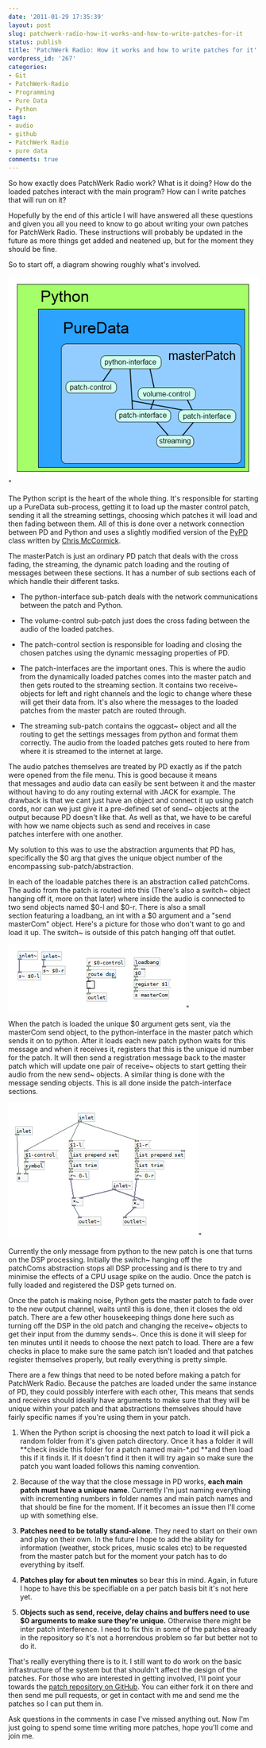 ```yaml
---
date: '2011-01-29 17:35:39'
layout: post
slug: patchwerk-radio-how-it-works-and-how-to-write-patches-for-it
status: publish
title: 'PatchWerk Radio: How it works and how to write patches for it'
wordpress_id: '267'
categories:
- Git
- PatchWerk-Radio
- Programming
- Pure Data
- Python
tags:
- audio
- github
- PatchWerk Radio
- pure data
comments: true
---
```


So how exactly does PatchWerk Radio work? What is it doing? How do the loaded patches interact with the main program? How can I write patches that will run on it?

Hopefully by the end of this article I will have answered all these questions and given you all you need to know to go about writing your own patches for PatchWerk Radio. These instructions will probably be updated in the future as more things get added and neatened up, but for the moment they should be fine.



So to start off, a diagram showing roughly what's involved.

![PatchWerk Radio Program Diagram](/a/2011-01-29-patchwerk-radio-how-it-works-and-how-to-write-patches-for-it/PatchWerk-Radio-Program-Diagram.png)"

The Python script is the heart of the whole thing. It's responsible for starting up a PureData sub-process, getting it to load up the master control patch, sending it all the streaming settings, choosing which patches it will load and then fading between them. All of this is done over a network connection between PD and Python and uses a slightly modified version of the [PyPD](http://mccormick.cx/projects/PyPd/) class written by [Chris McCormick](http://mccormick.cx).

The masterPatch is just an ordinary PD patch that deals with the cross fading, the streaming, the dynamic patch loading and the routing of messages between these sections. It has a number of sub sections each of which handle their different tasks.



	
  * The python-interface sub-patch deals with the network communications between the patch and Python.

	
  * The volume-control sub-patch just does the cross fading between the audio of the loaded patches.

	
  * The patch-control section is responsible for loading and closing the chosen patches using the dynamic messaging properties of PD.

	
  * The patch-interfaces are the important ones. This is where the audio from the dynamically loaded patches comes into the master patch and then gets routed to the streaming section. It contains two receive~ objects for left and right channels and the logic to change where these will get their data from. It's also where the messages to the loaded patches from the master patch are routed through.

	
  * The streaming sub-patch contains the oggcast~ object and all the routing to get the settings messages from python and format them correctly. The audio from the loaded patches gets routed to here from where it is streamed to the internet at large.


The audio patches themselves are treated by PD exactly as if the patch were opened from the file menu. This is good because it means that messages and audio data can easily be sent between it and the master without having to do any routing external with JACK for example. The drawback is that we cant just have an object and connect it up using patch cords, nor can we just give it a pre-defined set of send~ objects at the output because PD doesn't like that. As well as that, we have to be careful with how we name objects such as send and receives in case patches interfere with one another.

My solution to this was to use the abstraction arguments that PD has, specifically the $0 arg that gives the unique object number of the encompassing sub-patch/abstraction.

In each of the loadable patches there is an abstraction called patchComs. The audio from the patch is routed into this (There's also a switch~ object hanging off it, more on that later) where inside the audio is connected to two send objects named $0-l and $0-r. There is also a small section featuring a loadbang, an int with a $0 argument and a "send masterCom" object. Here's a picture for those who don't want to go and load it up. The switch~ is outside of this patch hanging off that outlet.

![patchComs abstraction](/a/2011-01-29-patchwerk-radio-how-it-works-and-how-to-write-patches-for-it/patchComs.png)"

When the patch is loaded the unique $0 argument gets sent, via the masterCom send object, to the python-interface in the master patch which sends it on to python. After it loads each new patch python waits for this message and when it receives it, registers that this is the unique id number for the patch. It will then send a registration message back to the master patch which will update one pair of receive~ objects to start getting their audio from the new send~ objects. A similar thing is done with the message sending objects. This is all done inside the patch-interface sections.

![patch-interface abstraction](/a/2011-01-29-patchwerk-radio-how-it-works-and-how-to-write-patches-for-it/patch-interface.png)"

Currently the only message from python to the new patch is one that turns on the DSP processing. Initially the switch~ hanging off the patchComs abstraction stops all DSP processing and is there to try and minimise the effects of a CPU usage spike on the audio. Once the patch is fully loaded and registered the DSP gets turned on.

Once the patch is making noise, Python gets the master patch to fade over to the new output channel, waits until this is done, then it closes the old patch. There are a few other housekeeping things done here such as turning off the DSP in the old patch and changing the receive~ objects to get their input from the dummy sends~. Once this is done it will sleep for ten minutes until it needs to choose the next patch to load. There are a few checks in place to make sure the same patch isn't loaded and that patches register themselves properly, but really everything is pretty simple.

There are a few things that need to be noted before making a patch for PatchWerk Radio. Because the patches are loaded under the same instance of PD, they could possibly interfere with each other, This means that sends and receives should ideally have arguments to make sure that they will be unique within your patch and that abstractions themselves should have fairly specific names if you're using them in your patch.



	
  1. When the Python script is choosing the next patch to load it will pick a random folder from it's given patch directory. Once it has a folder it will **check inside this folder for a patch named main-*.pd **and then load this if it finds it. If it doesn't find it then it will try again so make sure the patch you want loaded follows this naming convention.

	
  2. Because of the way that the close message in PD works, **each main patch must have a unique name**. Currently I'm just naming everything with incrementing numbers in folder names and main patch names and that should be fine for the moment. If it becomes an issue then I'll come up with something else.

	
  3. **Patches need to be totally stand-alone**. They need to start on their own and play on their own. In the future I hope to add the ability for information (weather, stock prices, music scales etc) to be requested from the master patch but for the moment your patch has to do everything by itself.

	
  4. **Patches play for about ten minutes** so bear this in mind. Again, in future I hope to have this be specifiable on a per patch basis bit it's not here yet.

	
  5. **Objects such as send, receive, delay chains and buffers need to use $0 arguments to make sure they're unique.** Otherwise there might be inter patch interference. I need to fix this in some of the patches already in the repository so it's not a horrendous problem so far but better not to do it.


That's really everything there is to it. I still want to do work on the basic infrastructure of the system but that shouldn't affect the design of the patches. For those who are interested in getting involved, I'll point your towards the [patch repository on GitHub](https://github.com/notesandvolts/Radio-Patches). You can either fork it on there and then send me pull requests, or get in contact with me and send me the patches so I can put them in.

Ask questions in the comments in case I've missed anything out. Now I'm just going to spend some time writing more patches, hope you'll come and join me.
